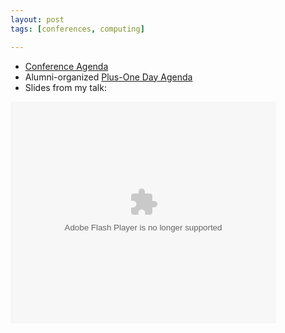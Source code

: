 ```yaml
---
layout: post
tags: [conferences, computing]

---
```



* [Conference Agenda](http://www.krellinst.org/csgf/conf/2012/agenda)
* Alumni-organized [Plus-One Day Agenda](https://docs.google.com/open?id=1Jbm9xQTzNx_uYUWcWNzruv9068oXcsiZ1_YqaMT3ZJlELSe4EtfqWX5JYs2I)
* Slides from my talk:


<object id="__sse13817733" width="425" height="355"><param name="movie" value="http://static.slidesharecdn.com/swf/ssplayer2.swf?doc=boettiger-120731130512-phpapp02&stripped_title=regime-shifts-in-ecology-and-evolution&userName=cboettig" /><param name="allowFullScreen" value="true"/><param name="allowScriptAccess" value="always"/><param name="wmode" value="transparent"/><embed name="__sse13817733" src="http://static.slidesharecdn.com/swf/ssplayer2.swf?doc=boettiger-120731130512-phpapp02&stripped_title=regime-shifts-in-ecology-and-evolution&userName=cboettig" type="application/x-shockwave-flash" allowscriptaccess="always" allowfullscreen="true" wmode="transparent" width="425" height="355"></embed></object>


